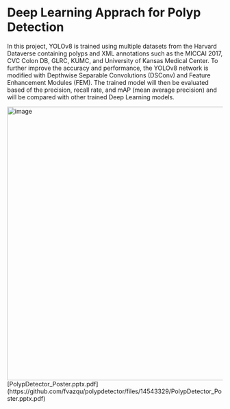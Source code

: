 <h1>Deep Learning Apprach for Polyp Detection</h1>
<p>In this project, YOLOv8 is trained using multiple datasets from the Harvard Dataverse containing polyps and 
  XML annotations such as the MICCAI 2017, CVC Colon DB, GLRC, KUMC, and University of Kansas Medical Center. 
  To further improve the accuracy and performance, the YOLOv8 network is modified with Depthwise Separable Convolutions (DSConv) and Feature Enhancement Modules
 (FEM). The trained model will then be evaluated based of the precision, recall rate, and mAP (mean average precision) and will be compared with other trained Deep Learning models.</p>
<img width="639" alt="image" src="https://github.com/fvazqu/polypdetector/assets/63169963/4bd3c1d4-f6a7-4c71-a65e-716664795b40"><br>
[PolypDetector_Poster.pptx.pdf](https://github.com/fvazqu/polypdetector/files/14543329/PolypDetector_Poster.pptx.pdf)
